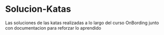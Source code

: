 # Solucion-Katas 
Las soluciones de las katas realizadas a lo largo del curso OnBording junto con documentacion para reforzar lo aprendido 
